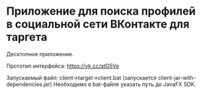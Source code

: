 # Приложение для поиска профилей в социальной сети ВКонтакте для таргета
Десктопное приложение.

Прототип интерфейса: https://vk.cc/atG5Ve

Запускаемый файл: client->target->client.bat (запускается client-jar-with-dependencies.jar)
Необходимо в bat-файле указать путь до JavaFX SDK.

